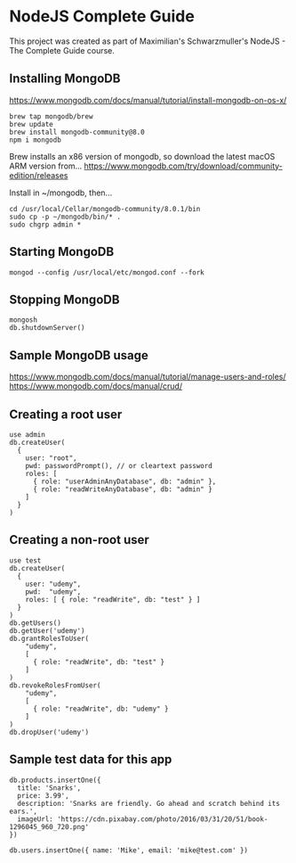 # NodeJS Complete Guide

This project was created as part of Maximilian's Schwarzmuller's NodeJS - The Complete Guide course.

## Installing MongoDB

https://www.mongodb.com/docs/manual/tutorial/install-mongodb-on-os-x/

```
brew tap mongodb/brew
brew update
brew install mongodb-community@8.0
npm i mongodb
```

Brew installs an x86 version of mongodb, so download the latest macOS ARM version from...
https://www.mongodb.com/try/download/community-edition/releases

Install in ~/mongodb, then...

```
cd /usr/local/Cellar/mongodb-community/8.0.1/bin
sudo cp -p ~/mongodb/bin/* .
sudo chgrp admin *
```

## Starting MongoDB

```
mongod --config /usr/local/etc/mongod.conf --fork
```

## Stopping MongoDB

```
mongosh
db.shutdownServer()
```

## Sample MongoDB usage

https://www.mongodb.com/docs/manual/tutorial/manage-users-and-roles/
https://www.mongodb.com/docs/manual/crud/

## Creating a root user

```
use admin
db.createUser(
  {
    user: "root",
    pwd: passwordPrompt(), // or cleartext password
    roles: [
      { role: "userAdminAnyDatabase", db: "admin" },
      { role: "readWriteAnyDatabase", db: "admin" }
    ]
  }
)
```

## Creating a non-root user

```
use test
db.createUser(
  {
    user: "udemy",
    pwd:  "udemy",
    roles: [ { role: "readWrite", db: "test" } ]
  }
)
db.getUsers()
db.getUser('udemy')
db.grantRolesToUser(
    "udemy",
    [
      { role: "readWrite", db: "test" }
    ]
)
db.revokeRolesFromUser(
    "udemy",
    [
      { role: "readWrite", db: "udemy" }
    ]
)
db.dropUser('udemy')
```

## Sample test data for this app

```
db.products.insertOne({
  title: 'Snarks',
  price: 3.99',
  description: 'Snarks are friendly. Go ahead and scratch behind its ears.',
  imageUrl: 'https://cdn.pixabay.com/photo/2016/03/31/20/51/book-1296045_960_720.png'
})
```

```
db.users.insertOne({ name: 'Mike', email: 'mike@test.com' })
```
